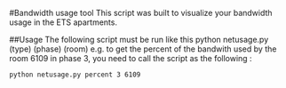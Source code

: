 #Bandwidth usage tool
This script was built to visualize your bandwidth usage in the ETS apartments.

##Usage
The following script must be run like this python netusage.py (type) (phase) (room)
e.g. to get the percent of the bandwith used by the room 6109 in phase 3, you need to call
the script as the following : 

	python netusage.py percent 3 6109